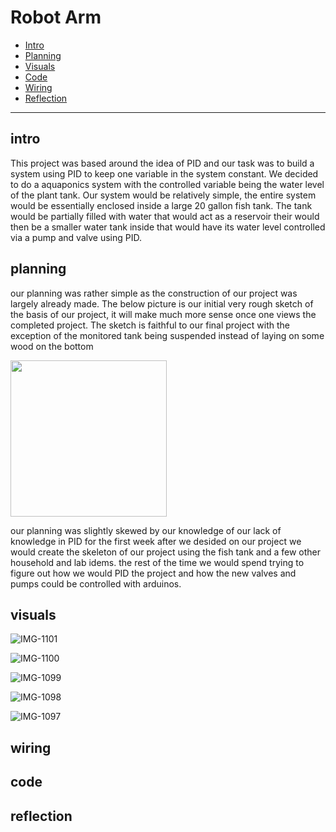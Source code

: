 # Robot Arm


* [Intro](#intro)
* [Planning](#planning)
* [Visuals](#visuals)
* [Code](#code)
* [Wiring](#wiring)
* [Reflection](#reflection)

---


## intro
This project was based around the idea of PID and our task was to build a system using PID to keep one variable in the system constant. We decided to do a aquaponics system with the controlled variable being the water level of the plant tank. Our system would be relatively simple, the entire system would be essentially enclosed inside a large 20 gallon fish tank. The tank would be partially filled with water that would act as a reservoir their would then be a smaller water tank inside that would have its water level controlled via a pump and valve using PID.



## planning 
our planning was rather simple as the construction of our project was largely already made. The below picture is our initial very rough sketch of the basis of our project, it will make much more sense once one views the completed project. The sketch is faithful to our final project with the exception of the monitored tank being suspended instead of laying on some wood on the bottom 



<img src="https://github.com/cprocino/Aquaponics/assets/71406784/925c8a53-bd52-4210-a16a-6adc7ba785c8" height="250">

our planning was slightly skewed by our knowledge of our lack of knowledge in PID 
for the first week after we desided on our project we would create the skeleton of our project using the fish tank and a few other household and lab idems.
the rest of the time we would spend trying to figure out how we would PID the project and how the new valves and pumps could be controlled with arduinos. 








## visuals
![IMG-1101](https://github.com/cprocino/Aquaponics/assets/71406784/86a0e908-96a6-4de7-9fcf-735391fd2e29)

![IMG-1100](https://github.com/cprocino/Aquaponics/assets/71406784/e2a363ca-2033-448c-b5bb-e4b3e986a802)

![IMG-1099](https://github.com/cprocino/Aquaponics/assets/71406784/a56aafc4-da36-4c78-8105-d22c0ad17798)

![IMG-1098](https://github.com/cprocino/Aquaponics/assets/71406784/99353b00-bdc5-4b77-abb7-96275dfcf8e0)

![IMG-1097](https://github.com/cprocino/Aquaponics/assets/71406784/e11dadc4-419e-4fe5-b15d-2721fd8b6252)


## wiring 


  

## code


## reflection  

   

  
